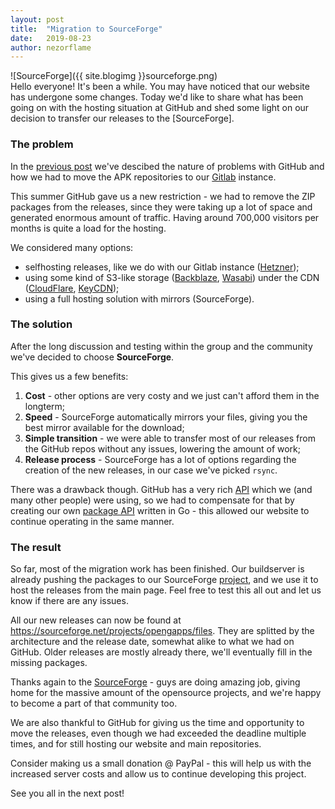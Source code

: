 ```yaml
---
layout: post
title:  "Migration to SourceForge"
date:   2019-08-23
author: nezorflame
---
```

<div markdown='1'>
![SourceForge]({{ site.blogimg }}sourceforge.png)
</div>
Hello everyone! It's been a while.
You may have noticed that our website has undergone some changes. Today we'd like to share what has been going on with the hosting situation at GitHub and shed some light on our decision to transfer our releases to the [SourceForge].

### The problem

In the [previous post](https://opengapps.org/blog/post/2019/02/17/github-situation/) we've descibed the nature of problems with GitHub and how we had to move the APK repositories to our [Gitlab] instance.

This summer GitHub gave us a new restriction - we had to remove the ZIP packages from the releases, since they were taking up a lot of space and generated enormous amount of traffic. Having around 700,000 visitors per months is quite a load for the hosting.

We considered many options:

- selfhosting releases, like we do with our Gitlab instance ([Hetzner]);
- using some kind of S3-like storage ([Backblaze], [Wasabi]) under the CDN ([CloudFlare], [KeyCDN]);
- using a full hosting solution with mirrors (SourceForge).

### The solution

After the long discussion and testing within the group and the community we've decided to choose **SourceForge**.

This gives us a few benefits:

1. **Cost** - other options are very costy and we just can't afford them in the longterm;
2. **Speed** - SourceForge automatically mirrors your files, giving you the best mirror available for the download;
3. **Simple transition** - we were able to transfer most of our releases from the GitHub repos without any issues, lowering the amount of work;
4. **Release process** - SourceForge has a lot of options regarding the creation of the new releases, in our case we've picked `rsync`.

There was a drawback though. GitHub has a very rich [API](https://developer.github.com/v3/) which we (and many other people) were using, so we had to compensate for that by creating our own [package API](https://github.com/opengapps/package-api) written in Go - this allowed our website to continue operating in the same manner.

### The result

So far, most of the migration work has been finished. Our buildserver is already pushing the packages to our SourceForge [project], and we use it to host the releases from the main page.
Feel free to test this all out and let us know if there are any issues.

All our new releases can now be found at <https://sourceforge.net/projects/opengapps/files>. They are splitted by the architecture and the release date, somewhat alike to what we had on GitHub.
Older releases are mostly already there, we'll eventually fill in the missing packages.

Thanks again to the [SourceForge] - guys are doing amazing job, giving home for the massive amount of the opensource projects, and we're happy to become a part of that community too.

We are also thankful to GitHub for giving us the time and opportunity to move the releases, even though we had exceeded the deadline multiple times, and for still hosting our website and main repositories.

Consider making us a small donation @ PayPal - this will help us with the increased server costs and allow us to continue developing this project.

See you all in the next post!

[Gitlab]: https://gitlab.opengapps.org/opengapps
[SourceForge]: https://sourceforge.net
[Hetzner]: https://www.hetzner.com
[Backblaze]: https://www.backblaze.com/b2/cloud-storage.html
[Wasabi]: https://wasabi.com
[CloudFlare]: https://www.cloudflare.com
[KeyCDN]: https://www.keycdn.com
[project]: https://sourceforge.net/projects/opengapps/
